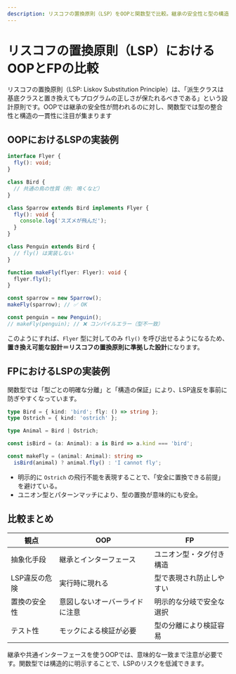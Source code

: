 ```yaml
---
description: リスコフの置換原則（LSP）をOOPと関数型で比較。継承の安全性と型の構造的一貫性、ユニオン型による明示的分岐など、置換可能性の実現手法を解説。
---
```


# リスコフの置換原則（LSP）におけるOOPとFPの比較

リスコフの置換原則（LSP: Liskov Substitution Principle）は、「派生クラスは基底クラスと置き換えてもプログラムの正しさが保たれるべきである」という設計原則です。OOPでは継承の安全性が問われるのに対し、関数型では型の整合性と構造の一貫性に注目が集まります

## OOPにおけるLSPの実装例
```ts
interface Flyer {
  fly(): void;
}

class Bird {
  // 共通の鳥の性質（例: 鳴くなど）
}

class Sparrow extends Bird implements Flyer {
  fly(): void {
    console.log('スズメが飛んだ');
  }
}

class Penguin extends Bird {
  // fly() は実装しない
}
```
```ts
function makeFly(flyer: Flyer): void {
  flyer.fly();
}

const sparrow = new Sparrow();
makeFly(sparrow); // ✅ OK

const penguin = new Penguin();
// makeFly(penguin); // ❌ コンパイルエラー（型不一致）
```

このようにすれば、`Flyer` 型に対してのみ `fly()` を呼び出せるようになるため、**置き換え可能な設計＝リスコフの置換原則に準拠した設計**になります。


## FPにおけるLSPの実装例
関数型では「型ごとの明確な分離」と「構造の保証」により、LSP違反を事前に防ぎやすくなっています。

```ts
type Bird = { kind: 'bird'; fly: () => string };
type Ostrich = { kind: 'ostrich' };

type Animal = Bird | Ostrich;

const isBird = (a: Animal): a is Bird => a.kind === 'bird';

const makeFly = (animal: Animal): string =>
  isBird(animal) ? animal.fly() : 'I cannot fly';
```

- 明示的に `Ostrich` の飛行不能を表現することで、「安全に置換できる前提」を避けている。
- ユニオン型とパターンマッチにより、型の置換が意味的にも安全。


## 比較まとめ

| 観点 | OOP | FP |
|------|-----|----|
| 抽象化手段 | 継承とインターフェース | ユニオン型・タグ付き構造 |
| LSP違反の危険 | 実行時に現れる | 型で表現され防止しやすい |
| 置換の安全性 | 意図しないオーバーライドに注意 | 明示的な分岐で安全な選択 |
| テスト性 | モックによる検証が必要 | 型の分離により検証容易 |

継承や共通インターフェースを使うOOPでは、意味的な一致まで注意が必要です。関数型では構造的に明示することで、LSPのリスクを低減できます。